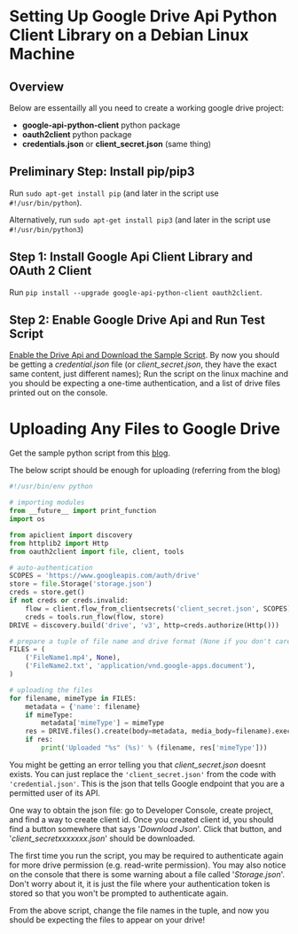 # Setting Up Google Drive Api Python Client Library on a Debian Linux Machine

## Overview
Below are essentailly all you need to create a working google drive project:
* **google-api-python-client** python package
* **oauth2client** python package
* **credentials.json** or **client_secret.json** (same thing)

## Preliminary Step: Install pip/pip3
Run `sudo apt-get install pip` (and later in the script use `#!/usr/bin/python`).

Alternatively, run `sudo apt-get install pip3` (and later in the script use `#!/usr/bin/python3`)

## Step 1: Install Google Api Client Library and OAuth 2 Client
Run `pip install --upgrade google-api-python-client oauth2client`.

## Step 2: Enable Google Drive Api and Run Test Script
[Enable the Drive Api and Download the Sample Script](https://developers.google.com/drive/api/v3/quickstart/python). By now you should be getting a _credential.json_ file (or _client_secret.json_, they have the exact same content, just different names);
Run the script on the linux machine and you should be expecting a one-time authentication, and a list of drive files printed out on the console.

# Uploading Any Files to Google Drive

Get the sample python script from this [blog](http://wescpy.blogspot.com/2015/12/migrating-to-new-google-drive-api-v3.html).

The below script should be enough for uploading (referring from the blog)
```python
#!/usr/bin/env python

# importing modules
from __future__ import print_function
import os

from apiclient import discovery
from httplib2 import Http
from oauth2client import file, client, tools

# auto-authentication
SCOPES = 'https://www.googleapis.com/auth/drive'
store = file.Storage('storage.json')
creds = store.get()
if not creds or creds.invalid:
    flow = client.flow_from_clientsecrets('client_secret.json', SCOPES)
    creds = tools.run_flow(flow, store)
DRIVE = discovery.build('drive', 'v3', http=creds.authorize(Http()))

# prepare a tuple of file name and drive format (None if you don't care)
FILES = (
    ('FileName1.mp4', None),
    ('FileName2.txt', 'application/vnd.google-apps.document'),
)

# uploading the files
for filename, mimeType in FILES:
    metadata = {'name': filename}
    if mimeType:
        metadata['mimeType'] = mimeType
    res = DRIVE.files().create(body=metadata, media_body=filename).execute()
    if res:
        print('Uploaded "%s" (%s)' % (filename, res['mimeType']))
```

You might be getting an error telling you that _client_secret.json_ doesnt exists. You can just replace the `'client_secret.json'` from the code with `'credential.json'`. This is the json that tells Google endpoint that you are a permitted user of its API. 

One way to obtain the json file: go to Developer Console, create project, and find a way to create client id. Once you created client id, you should find a button somewhere that says '_Download Json_'. Click that button, and '_client_secretxxxxxxx.json_' should be downloaded.

The first time you run the script, you may be required to authenticate again for more drive permission (e.g. read-write permission). You may also notice on the console that there is some warning about a file called '_Storage.json_'. Don't worry about it, it is just the file where your authentication token is stored so that you won't be prompted to authenticate again.

From the above script, change the file names in the tuple, and now you should be expecting the files to appear on your drive!